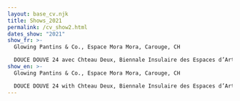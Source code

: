 ```yaml
---
layout: base_cv.njk
title: Shows_2021
permalink: /cv_show2.html
dates_show: "2021"
show_fr: >-
  Glowing Pantins & Co., Espace Mora Mora, Carouge, CH

  DOUCE DOUVE 24 avec Chteau Deux, Biennale Insulaire des Espaces d’Art de Genève, Île Rousseau, Genève, CH
show_en: >-
  Glowing Pantins & Co., Espace Mora Mora, Carouge, CH

  DOUCE DOUVE 24 with Chteau Deux, Biennale Insulaire des Espaces d’Art de Genève, Île Rousseau, Geneva, CH
---
```

